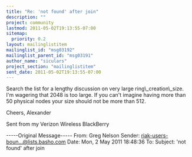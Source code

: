 ```yaml
---
title: "Re: 'not found' after join"
description: ""
project: community
lastmod: 2011-05-02T19:13:55-07:00
sitemap:
  priority: 0.2
layout: mailinglistitem
mailinglist_id: "msg03192"
mailinglist_parent_id: "msg03191"
author_name: "siculars"
project_section: "mailinglistitem"
sent_date: 2011-05-02T19:13:55-07:00
---
```



Search the list for a lengthy discussion on very large ring\\_creation\\_size. I'm 
wagering that 2048 is too large. If you can't imagine having more than 50 
physical nodes your size should not be more than 512. 

Cheers,
Alexander

Sent from my Verizon Wireless BlackBerry

-----Original Message-----
From: Greg Nelson 
Sender: riak-users-boun...@lists.basho.com
Date: Mon, 2 May 2011 18:48:36 
To: 
Subject: 'not found' after join

